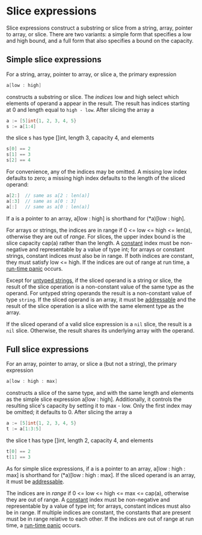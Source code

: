 # Slice expressions

Slice expressions construct a substring or slice from a string, array, pointer to array, or slice. There are two variants: a simple form that specifies a low and high bound, and a full form that also specifies a bound on the capacity.

## Simple slice expressions

For a string, array, pointer to array, or slice a, the primary expression

```go
a[low : high]
```

constructs a substring or slice. The *indices* low and high select which elements of operand a appear in the result. The result has indices starting at 0 and length equal to `high - low`. After slicing the array a

```go
a := [5]int{1, 2, 3, 4, 5}
s := a[1:4]
```

the slice s has type []int, length 3, capacity 4, and elements

```go
s[0] == 2
s[1] == 3
s[2] == 4
```

For convenience, any of the indices may be omitted. A missing low index defaults to zero; a missing high index defaults to the length of the sliced operand:

```go
a[2:]  // same as a[2 : len(a)]
a[:3]  // same as a[0 : 3]
a[:]   // same as a[0 : len(a)]
```

If a is a pointer to an array, a[low : high] is shorthand for (*a)[low : high].

For arrays or strings, the indices are in range if 0 <= low <= high <= len(a), otherwise they are out of *range*. For slices, the upper index bound is the slice capacity cap(a) rather than the length. A [constant](/Constants/) index must be non-negative and representable by a value of type int; for arrays or constant strings, constant indices must also be in range. If both indices are constant, they must satisfy low <= high. If the indices are out of range at run time, a [run-time panic](/Run-time%20panics/) occurs.

Except for [untyped strings](/Constatns/), if the sliced operand is a string or slice, the result of the slice operation is a non-constant value of the same type as the operand. For untyped string operands the result is a non-constant value of type `string`. If the sliced operand is an array, it must be [addressable](/Expressions/address_operators.html) and the result of the slice operation is a slice with the same element type as the array.

If the sliced operand of a valid slice expression is a `nil` slice, the result is a `nil` slice. Otherwise, the result shares its underlying array with the operand.

## Full slice expressions

For an array, pointer to array, or slice a (but not a string), the primary expression

```go
a[low : high : max]
```

constructs a slice of the same type, and with the same length and elements as the simple slice expression a[low : high]. Additionally, it controls the resulting slice's capacity by setting it to max - low. Only the first index may be omitted; it defaults to 0. After slicing the array a

```go
a := [5]int{1, 2, 3, 4, 5}
t := a[1:3:5]
```

the slice t has type []int, length 2, capacity 4, and elements

```go
t[0] == 2
t[1] == 3
```

As for simple slice expressions, if a is a pointer to an array, a[low : high : max] is shorthand for (*a)[low : high : max]. If the sliced operand is an array, it must be [addressable](/Expressions/address_operators.html).

The indices are in *range* if 0 <= low <= high <= max <= cap(a), otherwise they are out of range. A [constant](/Constants/) index must be non-negative and representable by a value of type int; for arrays, constant indices must also be in range. If multiple indices are constant, the constants that are present must be in range relative to each other. If the indices are out of range at run time, a [run-time panic](/Run-time%20panics/) occurs.